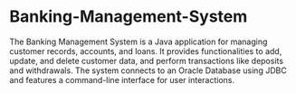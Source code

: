 # Banking-Management-System
The Banking Management System is a Java application for managing customer records, accounts, and loans. It provides functionalities to add, update, and delete customer data, and perform transactions like deposits and withdrawals. The system connects to an Oracle Database using JDBC and features a command-line interface for user interactions.
